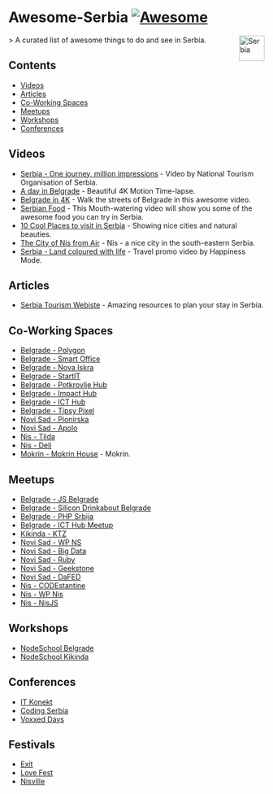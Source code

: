 # Awesome-Serbia [![Awesome](https://cdn.rawgit.com/sindresorhus/awesome/d7305f38d29fed78fa85652e3a63e154dd8e8829/media/badge.svg)](https://github.com/sindresorhus/awesome)
<img align="right" height="50" alt="Serbia" src="https://upload.wikimedia.org/wikipedia/commons/thumb/f/ff/Flag_of_Serbia.svg/1200px-Flag_of_Serbia.svg.png">
> A curated list of awesome things to do and see in Serbia.

## Contents

- [Videos](#videos)
- [Articles](#articles)
- [Co-Working Spaces](#coworking)
- [Meetups](#meetups)
- [Workshops](#workshops)
- [Conferences](#conferences)

## Videos

- [Serbia - One journey, million impressions](https://www.youtube.com/watch?v=xDHpcAFSMr0) - Video by National Tourism Organisation of Serbia.
- [A day in Belgrade](https://www.youtube.com/watch?v=FLKXSgXNl8w) - Beautiful 4K Motion Time-lapse.
- [Belgrade in 4K](https://www.youtube.com/watch?v=cWsoNv24Syo) - Walk the streets of Belgrade in this awesome video.
- [Serbian Food](https://www.youtube.com/watch?v=aqO4MESw_Og) - This Mouth-watering video will show you some of the awesome food you can try in Serbia.
- [10 Cool Places to visit in Serbia](https://www.youtube.com/watch?v=uH8AbaIHsVg) - Showing nice cities and natural beauties.
- [The City of Nis from Air](https://www.youtube.com/watch?v=6ds7-Uleu4o) - Nis - a nice city in the south-eastern Serbia.
- [Serbia - Land coloured with life](https://www.youtube.com/watch?v=fJ2NlCRcIq0) - Travel promo video by Happiness Mode.

## Articles

- [Serbia Tourism Webiste](http://www.serbia.com/) - Amazing resources to plan your stay in Serbia.

## Co-Working Spaces

- [Belgrade - Polygon](http://polygon.rs/)
- [Belgrade - Smart Office](http://smartoffice.rs/en/)
- [Belgrade - Nova Iskra](http://novaiskra.com/en)
- [Belgrade - StartIT](http://startit.rs/centar/zajednicki-rad/)
- [Belgrade - Potkrovlje Hub](https://www.facebook.com/PotkrovljeHUB.rs)
- [Belgrade - Impact Hub](http://belgrade.impacthub.net/)
- [Belgrade - ICT Hub](http://en.icthub.rs/)
- [Belgrade - Tipsy Pixel](http://www.tipsypixel.com/)
- [Novi Sad - Pionirska](http://coworkingmap.org/pionirska/)
- [Novi Sad - Apolo](https://www.facebook.com/pages/Hub-Coworking-apolo/936416936370759)
- [Nis - Tilda](http://tilda.rs/)
- [Nis - Deli](http://deli.rs/)
- [Mokrin - Mokrin House](http://www.mokrinhouse.com/) - Mokrin.

## Meetups

- [Belgrade - JS Belgrade](http://www.jsbelgrade.org/)
- [Belgrade - Silicon Drinkabout Belgrade](http://3-beards.com/silicondrinkabout/belgrade)
- [Belgrade - PHP Srbija](http://phpsrbija.rs/)
- [Belgrade - ICT Hub Meetup](https://www.meetup.com/ICT-Hub-Meetup/)
- [Kikinda - KTZ](https://facebook.com/ktzkikinda)
- [Novi Sad - WP NS](https://www.meetup.com/WP-Meetup-NS/)
- [Novi Sad - Big Data](https://www.meetup.com/Big-Data-Novi-Sad/)
- [Novi Sad - Ruby](https://www.meetup.com/Ruby-Novi-Sad/)
- [Novi Sad - Geekstone](https://www.meetup.com/Geekstone/)
- [Novi Sad - DaFED](http://dafed.org/)
- [Nis - CODEstantine](https://www.meetup.com/codestantine/)
- [Nis - WP Nis](https://www.meetup.com/wordpress-nis/)
- [Nis - NisJS](https://nisjs.com/)

## Workshops

- [NodeSchool Belgrade](https://nodeschool.io/belgrade/)
- [NodeSchool Kikinda](https://nodeschool.io/kikinda/)

## Conferences

- [IT Konekt](http://it-konekt.com/sr)
- [Coding Serbia](http://codingserbia.com/)
- [Voxxed Days](https://belgrade.voxxeddays.com/)

## Festivals

- [Exit](http://www.exitfest.org/en)
- [Love Fest](http://en.lovefest.rs/)
- [Nisville](http://www.nisville.com/index.php/en/)
